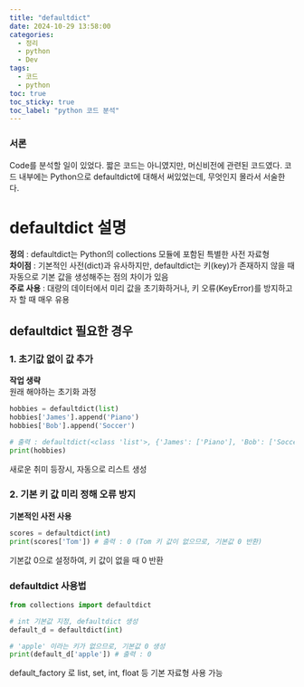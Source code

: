 ```yaml
---
title: "defaultdict"
date: 2024-10-29 13:58:00
categories:
  - 정리
  - python
  - Dev
tags:
  - 코드
  - python
toc: true
toc_sticky: true
toc_label: "python 코드 분석"
---
```


### 서론
Code를 분석할 일이 있었다. 짧은 코드는 아니였지만, 머신비전에 관련된 코드였다. 
코드 내부에는 Python으로 defaultdict에 대해서 써있었는데, 무엇인지 몰라서 서술한다. 

# defaultdict 설명

**정의** : defaultdict는 Python의 collections 모듈에 포함된 특별한 사전 자료형   
**차이점** : 기본적인 사전(dict)과 유사하지만, defaultdict는 키(key)가 존재하지 않을 때 자동으로 기본 값을 생성해주는 점의 차이가 있음   
**주로 사용** : 대량의 데이터에서 미리 값을 초기화하거나, 키 오류(KeyError)를 방지하고자 할 때 매우 유용   

## defaultdict 필요한 경우

### 1. 초기값 없이 값 추가

**작업 생략**   
원래 해야하는 초기화 과정

```python
hobbies = defaultdict(list)
hobbies['James'].append('Piano')
hobbies['Bob'].append('Soccer')

# 출력 : defaultdict(<class 'list'>, {'James': ['Piano'], 'Bob': ['Soccer']})
print(hobbies)
```
새로운 취미 등장시, 자동으로 리스트 생성

### 2. 기본 키 값 미리 정해 오류 방지

**기본적인 사전 사용**    

```python
scores = defaultdict(int)
print(scores['Tom']) # 출력 : 0 (Tom 키 값이 없으므로, 기본값 0 반환)
```

기본값 0으로 설정하여, 키 값이 없을 때 0 반환

### defaultdict 사용법

```python
from collections import defaultdict

# int 기본값 지정, defaultdict 생성
default_d = defaultdict(int)

# 'apple' 이라는 키가 없으므로, 기본값 0 생성
print(default_d['apple']) # 출력 : 0
```

default_factory 로 list, set, int, float 등 기본 자료형 사용 가능


